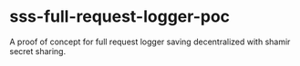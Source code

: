 # sss-full-request-logger-poc
A proof of concept for full request logger saving decentralized with shamir secret sharing.

